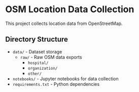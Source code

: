 # OSM Location Data Collection

This project collects location data from OpenStreetMap.

## Directory Structure

- `data/` - Dataset storage
  - `raw/` - Raw OSM data exports
    - `hospital/`
    - `organization/`
    - `other/`
- `notebooks/` - Jupyter notebooks for data collection
- `requirements.txt` - Python dependencies

